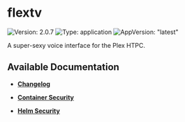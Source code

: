# flextv

![Version: 2.0.7](https://img.shields.io/badge/Version-2.0.7-informational?style=flat-square) ![Type: application](https://img.shields.io/badge/Type-application-informational?style=flat-square) ![AppVersion: "latest"](https://img.shields.io/badge/AppVersion-"latest"-informational?style=flat-square)

A super-sexy voice interface for the Plex HTPC.

## Available Documentation

- [**Changelog**](CHANGELOG)

- [**Container Security**](container-security)

- [**Helm Security**](helm-security)

